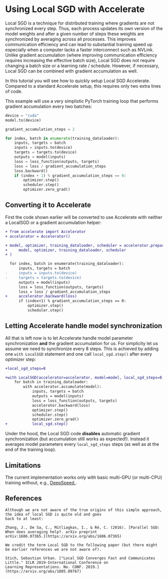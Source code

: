 <!--Copyright 2023 The HuggingFace Team. All rights reserved.

Licensed under the Apache License, Version 2.0 (the "License"); you may not use this file except in compliance with
the License. You may obtain a copy of the License at

http://www.apache.org/licenses/LICENSE-2.0

Unless required by applicable law or agreed to in writing, software distributed under the License is distributed on
an "AS IS" BASIS, WITHOUT WARRANTIES OR CONDITIONS OF ANY KIND, either express or implied. See the License for the
specific language governing permissions and limitations under the License.

⚠️ Note that this file is in Markdown but contain specific syntax for our doc-builder (similar to MDX) that may not be
rendered properly in your Markdown viewer.
-->

# Using Local SGD with Accelerate

Local SGD is a technique for distributed training where gradients are not synchronized every step. Thus, each process updates its own version of the model weights and after a given number of steps these weights are synchronized by averaging across all processes. This improves communication efficiency and can lead to substantial training speed up especially when a computer lacks a faster interconnect such as NVLink.
Unlike gradient accumulation (where improving communication efficiency requires increasing the effective batch size), Local SGD does not require changing a batch size or a learning rate / schedule. However, if necessary, Local SGD can be combined with gradient accumulation as well.

In this tutorial you will see how to quickly setup  Local SGD Accelerate. Compared to a standard Accelerate setup, this requires only two extra lines of code.

This example will use a very simplistic PyTorch training loop that performs gradient accumulation every two batches:

```python
device = "cuda"
model.to(device)

gradient_accumulation_steps = 2

for index, batch in enumerate(training_dataloader):
    inputs, targets = batch
    inputs = inputs.to(device)
    targets = targets.to(device)
    outputs = model(inputs)
    loss = loss_function(outputs, targets)
    loss = loss / gradient_accumulation_steps
    loss.backward()
    if (index + 1) % gradient_accumulation_steps == 0:
        optimizer.step()
        scheduler.step()
        optimizer.zero_grad()
```

## Converting it to Accelerate

First the code shown earlier will be converted to use Accelerate  with neither a LocalSGD or a gradient accumulation helper:

```diff
+ from accelerate import Accelerator
+ accelerator = Accelerator()

+ model, optimizer, training_dataloader, scheduler = accelerator.prepare(
+     model, optimizer, training_dataloader, scheduler
+ )

  for index, batch in enumerate(training_dataloader):
      inputs, targets = batch
-     inputs = inputs.to(device)
-     targets = targets.to(device)
      outputs = model(inputs)
      loss = loss_function(outputs, targets)
      loss = loss / gradient_accumulation_steps
+     accelerator.backward(loss)
      if (index+1) % gradient_accumulation_steps == 0:
          optimizer.step()
          scheduler.step()
```

## Letting Accelerate handle model synchronization 

All that is left now is to let Accelerate handle model parameter synchronization **and** the gradient accumulation for us. For simplicity let us assume we need to synchronize every 8 steps. This is
achieved by adding one `with LocalSGD` statement and one call `local_sgd.step()` after every optimizer step:

```diff
+local_sgd_steps=8

+with LocalSGD(accelerator=accelerator, model=model, local_sgd_steps=8, enabled=True) as local_sgd:
    for batch in training_dataloader:
        with accelerator.accumulate(model):
            inputs, targets = batch
            outputs = model(inputs)
            loss = loss_function(outputs, targets)
            accelerator.backward(loss)
            optimizer.step()
            scheduler.step()
            optimizer.zero_grad()
+           local_sgd.step()
```

Under the hood, the Local SGD code **disables** automatic gradient synchronization (but accumulation still works as expected!). Instead it averages model parameters every `local_sgd_steps` steps (as well as at the end of the training loop).

## Limitations

The current implementation works only with basic multi-GPU (or multi-CPU) training without, e.g., [DeepSpeed.](https://github.com/microsoft/DeepSpeed).

## References

    Although we are not aware of the true origins of this simple approach, the idea of local SGD is quite old and goes
    back to at least:

    Zhang, J., De Sa, C., Mitliagkas, I., & Ré, C. (2016). [Parallel SGD: When does averaging help?. arXiv preprint
    arXiv:1606.07365.](https://arxiv.org/abs/1606.07365)

    We credit the term Local SGD to the following paper (but there might be earlier references we are not aware of).

    Stich, Sebastian Urban. ["Local SGD Converges Fast and Communicates Little." ICLR 2019-International Conference on
    Learning Representations. No. CONF. 2019.](https://arxiv.org/abs/1805.09767)
